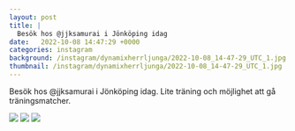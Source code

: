 ```yaml
---
layout: post
title: |
  Besök hos @jjksamurai i Jönköping idag
date:   2022-10-08 14:47:29 +0000
categories: instagram
background: /instagram/dynamixherrljunga/2022-10-08_14-47-29_UTC_1.jpg
thumbnail: /instagram/dynamixherrljunga/2022-10-08_14-47-29_UTC_1.jpg
---
```

Besök hos @jjksamurai i Jönköping idag. Lite träning och möjlighet att gå träningsmatcher. 



<img src='/www-dynamix-herrljunga/instagram/dynamixherrljunga/2022-10-08_14-47-29_UTC_1.jpg' class='img-fluid' />


<img src='/www-dynamix-herrljunga/instagram/dynamixherrljunga/2022-10-08_14-47-29_UTC_2.jpg' class='img-fluid' />


<img src='/www-dynamix-herrljunga/instagram/dynamixherrljunga/2022-10-08_14-47-29_UTC_3.jpg' class='img-fluid' />
